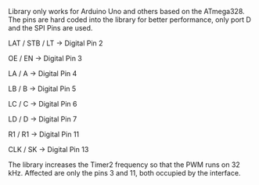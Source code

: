 Library only works for Arduino Uno and others based on the ATmega328.
The pins are hard coded into the library for better performance, only port D and the SPI Pins are used.

  LAT / STB / LT  -> Digital Pin 2
  
  OE / EN         -> Digital Pin 3
  
  LA / A          -> Digital Pin 4
  
  LB / B          -> Digital Pin 5
  
  LC / C          -> Digital Pin 6
  
  LD / D          -> Digital Pin 7
  
  R1 / R1         -> Digital Pin 11
  
  CLK / SK        -> Digital Pin 13
  
The library increases the Timer2 frequency so that the PWM runs on 32 kHz.
Affected are only the pins 3 and 11, both occupied by the interface.
